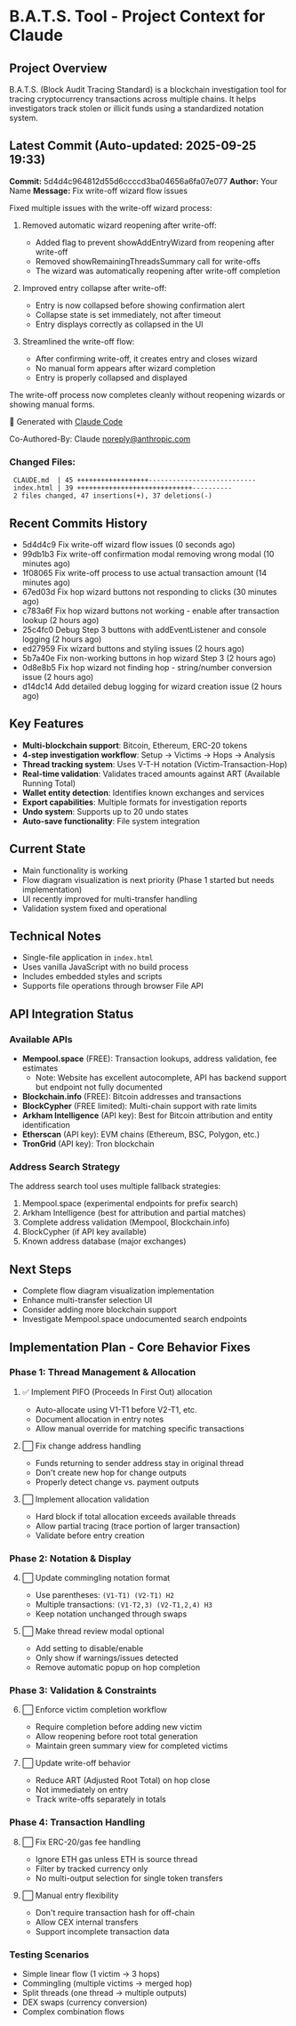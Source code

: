 # B.A.T.S. Tool - Project Context for Claude

## Project Overview
B.A.T.S. (Block Audit Tracing Standard) is a blockchain investigation tool for tracing cryptocurrency transactions across multiple chains. It helps investigators track stolen or illicit funds using a standardized notation system.

## Latest Commit (Auto-updated: 2025-09-25 19:33)

**Commit:** 5d4d4c964812d55d6ccccd3ba04656a6fa07e077
**Author:** Your Name
**Message:** Fix write-off wizard flow issues

Fixed multiple issues with the write-off wizard process:

1. Removed automatic wizard reopening after write-off:
   - Added flag to prevent showAddEntryWizard from reopening after write-off
   - Removed showRemainingThreadsSummary call for write-offs
   - The wizard was automatically reopening after write-off completion

2. Improved entry collapse after write-off:
   - Entry is now collapsed before showing confirmation alert
   - Collapse state is set immediately, not after timeout
   - Entry displays correctly as collapsed in the UI

3. Streamlined the write-off flow:
   - After confirming write-off, it creates entry and closes wizard
   - No manual form appears after wizard completion
   - Entry is properly collapsed and displayed

The write-off process now completes cleanly without reopening wizards or showing manual forms.

🤖 Generated with [Claude Code](https://claude.ai/code)

Co-Authored-By: Claude <noreply@anthropic.com>

### Changed Files:
```
 CLAUDE.md  | 45 ++++++++++++++++++---------------------------
 index.html | 39 +++++++++++++++++++++++++++++----------
 2 files changed, 47 insertions(+), 37 deletions(-)
```

## Recent Commits History

- 5d4d4c9 Fix write-off wizard flow issues (0 seconds ago)
- 99db1b3 Fix write-off confirmation modal removing wrong modal (10 minutes ago)
- 1f08065 Fix write-off process to use actual transaction amount (14 minutes ago)
- 67ed03d Fix hop wizard buttons not responding to clicks (30 minutes ago)
- c783a6f Fix hop wizard buttons not working - enable after transaction lookup (2 hours ago)
- 25c4fc0 Debug Step 3 buttons with addEventListener and console logging (2 hours ago)
- ed27959 Fix wizard buttons and styling issues (2 hours ago)
- 5b7a40e Fix non-working buttons in hop wizard Step 3 (2 hours ago)
- 0d8e8b5 Fix hop wizard not finding hop - string/number conversion issue (2 hours ago)
- d14dc14 Add detailed debug logging for wizard creation issue (2 hours ago)

## Key Features
- **Multi-blockchain support**: Bitcoin, Ethereum, ERC-20 tokens
- **4-step investigation workflow**: Setup → Victims → Hops → Analysis
- **Thread tracking system**: Uses V-T-H notation (Victim-Transaction-Hop)
- **Real-time validation**: Validates traced amounts against ART (Available Running Total)
- **Wallet entity detection**: Identifies known exchanges and services
- **Export capabilities**: Multiple formats for investigation reports
- **Undo system**: Supports up to 20 undo states
- **Auto-save functionality**: File system integration

## Current State
- Main functionality is working
- Flow diagram visualization is next priority (Phase 1 started but needs implementation)
- UI recently improved for multi-transfer handling
- Validation system fixed and operational

## Technical Notes
- Single-file application in `index.html`
- Uses vanilla JavaScript with no build process
- Includes embedded styles and scripts
- Supports file operations through browser File API

## API Integration Status

### Available APIs
- **Mempool.space** (FREE): Transaction lookups, address validation, fee estimates
  - Note: Website has excellent autocomplete, API has backend support but endpoint not fully documented
- **Blockchain.info** (FREE): Bitcoin addresses and transactions
- **BlockCypher** (FREE limited): Multi-chain support with rate limits
- **Arkham Intelligence** (API key): Best for Bitcoin attribution and entity identification
- **Etherscan** (API key): EVM chains (Ethereum, BSC, Polygon, etc.)
- **TronGrid** (API key): Tron blockchain

### Address Search Strategy
The address search tool uses multiple fallback strategies:
1. Mempool.space (experimental endpoints for prefix search)
2. Arkham Intelligence (best for attribution and partial matches)
3. Complete address validation (Mempool, Blockchain.info)
4. BlockCypher (if API key available)
5. Known address database (major exchanges)

## Next Steps
- Complete flow diagram visualization implementation
- Enhance multi-transfer selection UI
- Consider adding more blockchain support
- Investigate Mempool.space undocumented search endpoints

## Implementation Plan - Core Behavior Fixes

### Phase 1: Thread Management & Allocation
1. ✅ Implement PIFO (Proceeds In First Out) allocation
   - Auto-allocate using V1-T1 before V2-T1, etc.
   - Document allocation in entry notes
   - Allow manual override for matching specific transactions

2. ⬜ Fix change address handling
   - Funds returning to sender address stay in original thread
   - Don't create new hop for change outputs
   - Properly detect change vs. payment outputs

3. ⬜ Implement allocation validation
   - Hard block if total allocation exceeds available threads
   - Allow partial tracing (trace portion of larger transaction)
   - Validate before entry creation

### Phase 2: Notation & Display
4. ⬜ Update commingling notation format
   - Use parentheses: `(V1-T1) (V2-T1) H2`
   - Multiple transactions: `(V1-T2,3) (V2-T1,2,4) H3`
   - Keep notation unchanged through swaps

5. ⬜ Make thread review modal optional
   - Add setting to disable/enable
   - Only show if warnings/issues detected
   - Remove automatic popup on hop completion

### Phase 3: Validation & Constraints
6. ⬜ Enforce victim completion workflow
   - Require completion before adding new victim
   - Allow reopening before root total generation
   - Maintain green summary view for completed victims

7. ⬜ Update write-off behavior
   - Reduce ART (Adjusted Root Total) on hop close
   - Not immediately on entry
   - Track write-offs separately in totals

### Phase 4: Transaction Handling
8. ⬜ Fix ERC-20/gas fee handling
   - Ignore ETH gas unless ETH is source thread
   - Filter by tracked currency only
   - No multi-output selection for single token transfers

9. ⬜ Manual entry flexibility
   - Don't require transaction hash for off-chain
   - Allow CEX internal transfers
   - Support incomplete transaction data

### Testing Scenarios
- Simple linear flow (1 victim → 3 hops)
- Commingling (multiple victims → merged hop)
- Split threads (one thread → multiple outputs)
- DEX swaps (currency conversion)
- Complex combination flows
